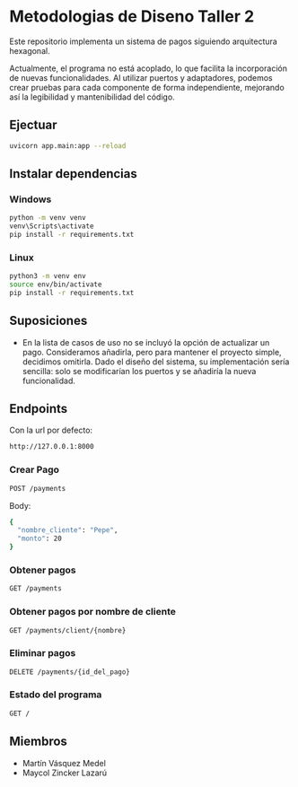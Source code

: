 # Metodologias de Diseno Taller 2

Este repositorio implementa un sistema de pagos siguiendo arquitectura hexagonal.

Actualmente, el programa no está acoplado, lo que facilita la incorporación de nuevas funcionalidades. Al utilizar puertos y adaptadores, podemos crear pruebas para cada componente de forma independiente, mejorando así la legibilidad y mantenibilidad del código.

## Ejectuar

```bash
uvicorn app.main:app --reload
```

## Instalar dependencias

### Windows

```bash
python -m venv venv
venv\Scripts\activate
pip install -r requirements.txt
```

### Linux

```bash
python3 -m venv env
source env/bin/activate
pip install -r requirements.txt
```

## Suposiciones

- En la lista de casos de uso no se incluyó la opción de actualizar un pago. Consideramos añadirla, pero para mantener el proyecto simple, decidimos omitirla. Dado el diseño del sistema, su implementación sería sencilla: solo se modificarían los puertos y se añadiría la nueva funcionalidad.

## Endpoints

Con la url por defecto:

```bash
http://127.0.0.1:8000
```

### Crear Pago

```bash
POST /payments
```

Body:

```bash
{
  "nombre_cliente": "Pepe",
  "monto": 20
}
```

### Obtener pagos

```bash
GET /payments
```

### Obtener pagos por nombre de cliente

```bash
GET /payments/client/{nombre}
```

### Eliminar pagos

```bash
DELETE /payments/{id_del_pago}
```

### Estado del programa

```bash
GET /
```

## Miembros

- Martín Vásquez Medel
- Maycol Zincker Lazarú
